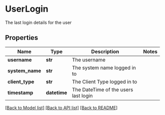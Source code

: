 # UserLogin

The last login details for the user

## Properties
Name | Type | Description | Notes
------------ | ------------- | ------------- | -------------
**username** | **str** | The username | 
**system_name** | **str** | The system name logged in to | 
**client_type** | **str** | The Client Type logged in to | 
**timestamp** | **datetime** | The DateTime of the users last login | 

[[Back to Model list]](../README.md#documentation-for-models) [[Back to API list]](../README.md#documentation-for-api-endpoints) [[Back to README]](../README.md)


